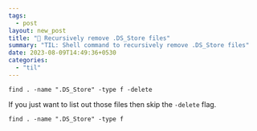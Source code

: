 ```yaml
---
tags:
  - post
layout: new_post
title: "📝 Recursively remove .DS_Store files"
summary: "TIL: Shell command to recursively remove .DS_Store files"
date: 2023-08-09T14:49:36+0530
categories:
  - "til"
---
```


```shell
find . -name ".DS_Store" -type f -delete
```

If you just want to list out those files then skip the `-delete` flag.

```shell
find . -name ".DS_Store" -type f
```
